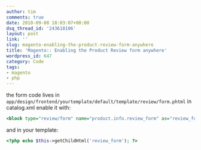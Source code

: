 ```yaml
---
author: tim
comments: true
date: 2010-09-08 18:03:07+00:00
dsq_thread_id: '243618106'
layout: post
link: ''
slug: magento-enabling-the-product-review-form-anywhere
title: 'Magento:: Enabling the Product Review form anywhere'
wordpress_id: 647
category: Code
tags:
- magento
- php
---
```


the form code lives in
```app/design/frontend/yourtemplate/default/template/review/form.phtml``` in
catalog.xml enable it with: 

```xml
<block type="review/form" name="product.info.review_form" as="review_form" template="review/form.phtml"/>
```

and in your template: 

```PHP
<?php echo $this->getChildHtml('review_form'); ?>
```